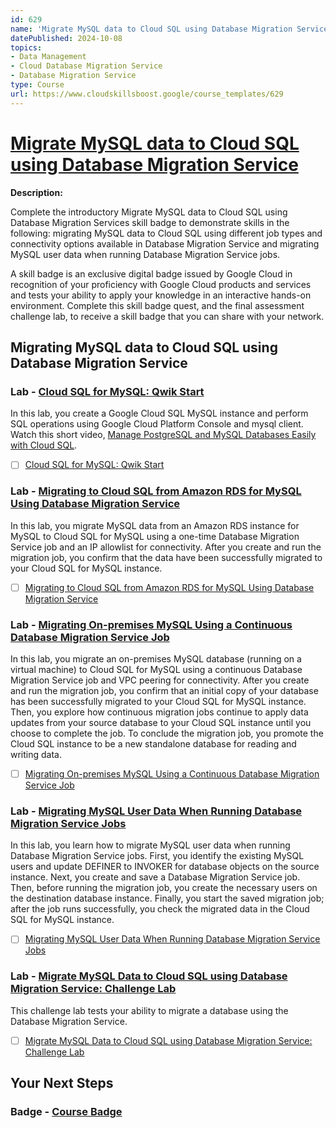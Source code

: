 ```yaml
---
id: 629
name: 'Migrate MySQL data to Cloud SQL using Database Migration Service'
datePublished: 2024-10-08
topics:
- Data Management
- Cloud Database Migration Service
- Database Migration Service
type: Course
url: https://www.cloudskillsboost.google/course_templates/629
---
```


# [Migrate MySQL data to Cloud SQL using Database Migration Service](https://www.cloudskillsboost.google/course_templates/629)

**Description:**

Complete the introductory Migrate MySQL data to Cloud SQL using Database Migration Services skill badge to demonstrate skills in the following: migrating MySQL data to Cloud SQL using different job types and connectivity options available in Database Migration Service and migrating MySQL user data when running Database Migration Service jobs.

A skill badge is an exclusive digital badge issued by Google Cloud in recognition of your proficiency with Google Cloud products and services and tests your ability to apply your knowledge in an interactive hands-on environment. Complete this skill badge quest, and the final assessment challenge lab, to receive a skill badge that you can share with your network.

## Migrating MySQL data to Cloud SQL using Database Migration Service

### Lab - [Cloud SQL for MySQL: Qwik Start](https://www.cloudskillsboost.google/course_templates/629/labs/511543)

In this lab, you create a Google Cloud SQL MySQL instance and perform SQL operations using Google Cloud Platform Console and mysql client. Watch this short video, <a HREF="https://youtu.be/EQJK0tNW-g4">Manage PostgreSQL and MySQL Databases Easily with Cloud SQL</a>.

- [ ] [Cloud SQL for MySQL: Qwik Start](../labs/Cloud-SQL-for-MySQL-Qwik-Start.md)

### Lab - [Migrating to Cloud SQL from Amazon RDS for MySQL Using Database Migration Service](https://www.cloudskillsboost.google/course_templates/629/labs/511544)

In this lab, you migrate MySQL data from an Amazon RDS instance for MySQL to Cloud SQL for MySQL using a one-time Database Migration Service job and an IP allowlist for connectivity. After you create and run the migration job, you confirm that the data have been successfully migrated to your Cloud SQL for MySQL instance.

- [ ] [Migrating to Cloud SQL from Amazon RDS for MySQL Using Database Migration Service](../labs/Migrating-to-Cloud-SQL-from-Amazon-RDS-for-MySQL-Using-Database-Migration-Service.md)

### Lab - [Migrating On-premises MySQL Using a Continuous Database Migration Service Job](https://www.cloudskillsboost.google/course_templates/629/labs/511545)

In this lab, you migrate an on-premises MySQL database (running on a virtual machine) to Cloud SQL for MySQL using a continuous Database Migration Service job and VPC peering for connectivity. After you create and run the migration job, you confirm that an initial copy of your database has been successfully migrated to your Cloud SQL for MySQL instance. Then, you explore how continuous migration jobs continue to apply data updates from your source database to your Cloud SQL instance until you choose to complete the job. To conclude the migration job, you promote the Cloud SQL instance to be a new standalone database for reading and writing data.

- [ ] [Migrating On-premises MySQL Using a Continuous Database Migration Service Job](../labs/Migrating-On-premises-MySQL-Using-a-Continuous-Database-Migration-Service-Job.md)

### Lab - [Migrating MySQL User Data When Running Database Migration Service Jobs](https://www.cloudskillsboost.google/course_templates/629/labs/511546)

In this lab, you learn how to migrate MySQL user data when running Database Migration Service jobs. First, you identify the existing MySQL users and update DEFINER to INVOKER for database objects on the source instance. Next, you create and save a Database Migration Service job. Then, before running the migration job, you create the necessary users on the destination database instance. Finally, you start the saved migration job; after the job runs successfully, you check the migrated data in the Cloud SQL for MySQL instance.

- [ ] [Migrating MySQL User Data When Running Database Migration Service Jobs](../labs/Migrating-MySQL-User-Data-When-Running-Database-Migration-Service-Jobs.md)

### Lab - [Migrate MySQL Data to Cloud SQL using Database Migration Service: Challenge Lab](https://www.cloudskillsboost.google/course_templates/629/labs/511547)

This challenge lab tests your ability to migrate a database using the Database Migration Service.

- [ ] [Migrate MySQL Data to Cloud SQL using Database Migration Service: Challenge Lab](../labs/Migrate-MySQL-Data-to-Cloud-SQL-using-Database-Migration-Service-Challenge-Lab.md)

## Your Next Steps

### Badge - [Course Badge](https://www.cloudskillsboost.googleNone)
